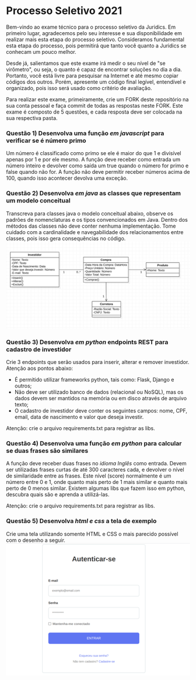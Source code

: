 # Processo Seletivo 2021

Bem-vindo ao exame técnico para o processo seletivo da Juridics.
Em primeiro lugar, agradecemos pelo seu interesse e sua disponibilidade em realizar mais esta etapa do processo seletivo.
Consideramos fundamental esta etapa do processo, pois permitirá que tanto você quanto a Juridics se conhecam um pouco melhor.

Desde já, salientamos que este exame irá medir o seu nível de "se virômetro", ou seja, o quanto é capaz de encontrar
soluções no dia a dia. Portanto, você está livre para pesquisar na Internet e até mesmo copiar códigos dos outros.
Porém, apresente um código final legível, entendível e organizado, pois isso será usado como critério de avaliação.

Para realizar este exame, primeiramente, crie um FORK deste repositório na sua conta pessoal e faça commit de todas as respostas neste FORK.
Este exame é composto de 5 questões, e cada resposta deve ser colocada na sua respectiva pasta.

### Questão 1) Desenvolva uma função *em javascript* para verificar se é número primo
Um número é classificado como primo se ele é maior do que 1 e divisível apenas por 1 e por ele mesmo.
A função deve receber como entrada um número inteiro e devolver como saída um true quando o número for primo e false quando não for. 
A função não deve permitir receber números acima de 100, quando isso acontecer devolva uma exceção.

### Questão 2) Desenvolva *em java* as classes que representam um modelo conceitual
Transcreva para classes java o modelo conceitual abaixo, observe os padrões de nomenclaturas e os tipos convencionados em Java.
Dentro dos métodos das classes não deve conter nenhuma implementação.
Tome cuidado com a cardinalidade e navegabilidade dos relacionamentos entre classes, pois isso gera consequências no código.
![Modelo Conceitual](questao2/modelo.jpeg)

### Questão 3) Desenvolva *em python* endpoints REST para cadastro de investidor
Crie 3 endpoints que serão usados para inserir, alterar e remover investidor.
Atenção aos pontos abaixo: 
 - É permitido utilizar frameworks python, tais como: Flask, Django e outros;
 - Não deve ser utilizado banco de dados (relacional ou NoSQL), mas os dados devem ser mantidos na memória ou em disco através de arquivo texto;
 - O cadastro de investidor deve conter os seguintes campos: nome, CPF, email, data de nascimento e valor que deseja investir.

Atenção: crie o arquivo requirements.txt para registrar as libs.

### Questão 4) Desenvolva uma função *em python* para calcular se duas frases são similares
A função deve receber duas frases no *idioma Inglês* como entrada. Devem ser utilizadas frases curtas de até 300 caracteres cada,
e devolver o nível de similaridade entre as frases. Este nível (score) normalmente é um número entre 0 e 1, onde quanto mais perto de
1 mais similar e quanto mais perto de 0 menos similar.
Existem algumas libs que fazem isso em python, descubra quais são e aprenda a utilizá-las.

Atenção: crie o arquivo requirements.txt para registrar as libs.

### Questão 5) Desenvolva *html e css* a tela de exemplo
Crie uma tela utilizando somente HTML e CSS o mais parecido possível com o desenho a seguir.
![Tela a ser desenhada](questao5/exemplo.png)

